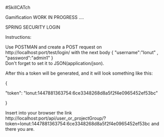 #SkillCATch

Gamification WORK IN PROGRESS ....

SPRING SECURITY LOGIN 

Instructions:

Use POSTMAN and create a POST request on http://localhost:port/test/login/
with the next body 
{
  "username":"Ionut"
  , "password":"admin1"
}   
 Don't forget to set it to JSON(application/json).

After this a token will be generated, and it will look something like this:

{
  
"token": "Ionut:1447881363754:6ce3348268d8a5f2f4e0965452ef53bc"

}

Insert into your browser the link http://localhost:port/api/user_or_projectGroup/?token=Ionut:1447881363754:6ce3348268d8a5f2f4e0965452ef53bc   and there you are.